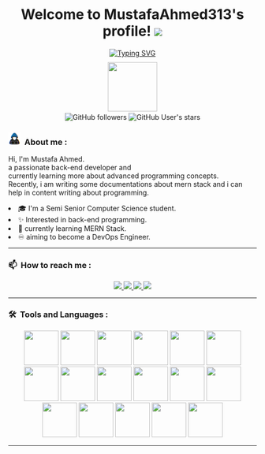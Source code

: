 <h1 align="center">
    Welcome to  MustafaAhmed313's profile!
    <img src="https://media.giphy.com/media/hvRJCLFzcasrR4ia7z/giphy.gif" width="28">
</h1>

<p align="center" style="margin: 10px 0">
    <a href="https://git.io/typing-svg"><img src="https://readme-typing-svg.demolab.com?font=Fira+Code&pause=1000&center=true&vCenter=true&random=false&width=435&lines=I'm+a+Junior+Software+Engineer👨‍💻;I'm+a+Back-End+Developer;I'm++an+Active+Learner" alt="Typing SVG" /></a>
</p>

<div align="center">    
<img src="https://camo.githubusercontent.com/825ea5df28e610cee97257781b6172f5d892978f9da8a2858cf66efc4f0302f4/68747470733a2f2f6d656469612e67697068792e636f6d2f6d656469612f335877386a59337a62465274466436654b382f67697068792e676966" width="100" height="100">
</div>

<div align="center">
    <img alt="GitHub followers" src="https://img.shields.io/github/followers/MustafaAhmed313?logo=github">
    <img alt="GitHub User's stars" src="https://img.shields.io/github/stars/MustafaAhmed313?logo=github">
</div>

<h3>
 <img src ="https://github.com/0xAbdulKhalid/0xAbdulKhalid/raw/main/assets/mdImages/about_me.gif" width=25px> &nbsp;About me :
</h3>

<div>
    <p>
        Hi, I'm Mustafa Ahmed.<br> 
        a passionate back-end developer and <br>currently learning more about advanced programming concepts.<br>         
        Recently, i am writing some documentations about mern stack and i can help in content writing about programming.
    </p>
    <li>🎓 I'm a Semi Senior Computer Science student.</li>
    <li>✨ Interested in back-end programming.</li>
    <li>🌱 currently learning MERN Stack.</li>
    <li>♾️ aiming to become a DevOps Engineer.</li>
</div>

---

<h3>📫 &nbsp;How to reach me :</h3>
<div align="center">
        <a href="mailto:mostafa3132004@gmail.com">
        <img src="https://img.shields.io/badge/Gmail-D14836?style=for-the-badge&logo=gmail&logoColor=white">
        </a>
        <a href="https://www.facebook.com/profile.php?id=100009770403789">
        <img src="https://img.shields.io/badge/Facebook-1877F2?style=for-the-badge&logo=facebook&logoColor=white">
        </a>
        <a href="https://www.linkedin.com/in/mustafa-ahmed-6489501a6/">
        <img src="https://img.shields.io/badge/LinkedIn-0077B5?style=for-the-badge&logo=linkedin&logoColor=whit">
        </a>
        <a href="https://twitter.com/Mustafa2127017">
        <img src="https://img.shields.io/badge/Twitter-1DA1F2?style=for-the-badge&logo=twitter&logoColor=white">
        </a>
</div>
    
---

<h3>🛠 &nbsp;Tools and Languages :</h3>
<div align="center">
            <img width="70" height="70" src="https://cdn.jsdelivr.net/gh/devicons/devicon/icons/java/java-original-wordmark.svg" />  
            <img width="70" height="70" src="https://cdn.jsdelivr.net/gh/devicons/devicon/icons/javascript/javascript-original.svg" />  
            <img width="70" height="70" src="https://cdn.jsdelivr.net/gh/devicons/devicon/icons/php/php-original.svg" />
            <img width="70" height="70" src="https://cdn.jsdelivr.net/gh/devicons/devicon/icons/express/express-original.svg" />  
            <img width="70" height="70" src="https://cdn.jsdelivr.net/gh/devicons/devicon/icons/nodejs/nodejs-plain-wordmark.svg" />  
            <img width="70" height="70" src="https://cdn.jsdelivr.net/gh/devicons/devicon/icons/bash/bash-original.svg" />  
            <img width="70" height="70" src="https://cdn.jsdelivr.net/gh/devicons/devicon/icons/mongodb/mongodb-original-wordmark.svg" />  
            <img width="70" height="70" src="https://cdn.jsdelivr.net/gh/devicons/devicon/icons/mysql/mysql-original-wordmark.svg" />  
            <img width="70" height="70" src="https://cdn.jsdelivr.net/gh/devicons/devicon/icons/postgresql/postgresql-plain-wordmark.svg" />            
            <img width="70" height="70" src="https://cdn.jsdelivr.net/gh/devicons/devicon/icons/react/react-original-wordmark.svg" />  
            <img width="70" height="70" src="https://cdn.jsdelivr.net/gh/devicons/devicon/icons/oracle/oracle-original.svg" />  
            <img  width="70" height="70" src="https://cdn.jsdelivr.net/gh/devicons/devicon/icons/cplusplus/cplusplus-original.svg" />  
            <img width="70" height="70" src="https://cdn.jsdelivr.net/gh/devicons/devicon/icons/threejs/threejs-original-wordmark.svg" />
            <img width="70" height="70" src="https://cdn.jsdelivr.net/gh/devicons/devicon/icons/git/git-plain.svg" />
            <img width="70" height="70" src="https://cdn.jsdelivr.net/gh/devicons/devicon/icons/vscode/vscode-original-wordmark.svg" />
            <img width="70" height="70" src="https://cdn.jsdelivr.net/gh/devicons/devicon/icons/html5/html5-original.svg" />  
            <img width="70" height="70" src="https://cdn.jsdelivr.net/gh/devicons/devicon/icons/css3/css3-original.svg" />
          
          
          
</div>

---
